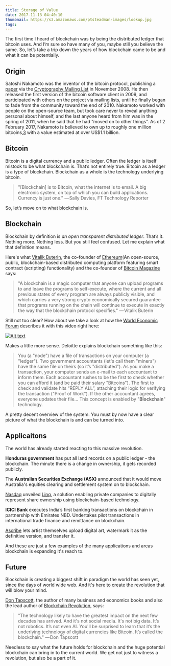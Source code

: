 ```yaml
---
title: Storage of Value
date: 2017-11-13 04:40:10
thumbnail: https://s3.amazonaws.com/ptsteadman-images/lookup.jpg
tags:
---
```


The first time I heard of blockchain was by being the distributed ledger that bitcoin uses. And I’m sure so have many of you, maybe still you believe the same. So, let’s take a trip down the years of how blockchain came to be and what it can be potentially.

## Origin
Satoshi Nakamoto was the inventor of the bitcoin protocol, publishing a [paper][1] via the [Cryptography Mailing List][2] in November 2008.
He then released the first version of the bitcoin software client in 2009, and participated with others on the project via mailing lists, until he finally began to fade from the community toward the end of 2010.
Nakamoto worked with people on the open-source team, but took care never to reveal anything personal about himself, and the last anyone heard from him was in the spring of 2011, when he said that he had “moved on to other things”. As of 2 February 2017, Nakamoto is believed to own up to roughly one million bitcoins,[3] with a value estimated at over US$1.1 billion.

## Bitcoin
Bitcoin is a digital currency and a public ledger. Often the ledger is itself mistook to be what blockchain is. That’s not entirely true. Bitcoin as a ledger is a type of blockchain. Blockchain as a whole is the technology underlying bitcoin.

> "[Blockchain] is to Bitcoin, what the internet is to email. A big electronic system, on top of which you can build applications. Currency is just one."
> — Sally Davies, FT Technology Reporter

So, let’s move on to what blockchain is.
<!-- more -->
## Blockchain
Blockchain by definition is *an open transparent distributed ledger*. That’s it. Nothing more. Nothing less. But you still feel confused. Let me explain what that definition means.

Here's what [Vitalik Buterin][6], the co-founder of [Ethereum][4](An open-source, public, blockchain-based distributed computing platform featuring smart contract (scripting) functionality) and the co-founder of [Bitcoin Magazine][5] says:

> "A blockchain is a magic computer that anyone can upload programs to and leave the programs to self-execute, where the current and all previous states of every program are always publicly visible, and which carries a very strong crypto economically secured guarantee that programs running on the chain will continue to execute in exactly the way that the blockchain protocol specifies."
> — Vitalik Buterin


Still not too clear? How about we take a look at how the [World Economic Forum][3] describes it with this video right here:

[![Alt text](https://img.youtube.com/vi/6WG7D47tGb0/0.jpg)](https://www.youtube.com/watch?v=6WG7D47tGb0)


Makes a little more sense. Deloitte explains blockchain something like this:
> You (a "node") have a file of transactions on your computer (a "ledger"). Two government accountants (let's call them "miners") have the same file on theirs (so it’s "distributed"). As you make a transaction, your computer sends an e-mail to each accountant to inform them.
> Each accountant rushes to be the first to check whether you can afford it (and be paid their salary "Bitcoins"). The first to check and validate hits “REPLY ALL”, attaching their logic for verifying the transaction ("Proof of Work"). If the other accountant agrees, everyone updates their file…
> This concept is enabled by "**Blockchain**" technology.

A pretty decent overview of the system. You must by now have a clear picture of what the blockchain is and can be turned into.


## Applicaitons
The world has already started reacting to this massive revolution.

**Honduras government** has put all land records on a public ledger - the blockchain. The minute there is a change in ownership, it gets recorded publicly.

The **Australian Securities Exchange (ASX)** announced that it would move Australia's equities clearing and settlement system on to blockchain.

[Nasdaq][9] unveiled [Linq][10], a solution enabling private companies to digitally represent share ownership using blockchain-based technology.

**ICICI Bank** executes India’s first banking transactions on blockchain in partnership with Emirates NBD. Undertakes pilot transactions in international trade finance and remittance on blockchain.

[Ascribe][11] lets artist themselves upload digital art, watermark it as the definitive version, and transfer it.

And these are just a few examples of the many applications and areas blockchain is expanding it's reach to.


## Future
Blockchain is creating a biggest shift in paradigm the world has seen yet, since the days of world wide web. And it's here to create the revolution that will blow your mind.

[Don Tapscott][7], the author of many business and economics books and also the lead author of [Blockchain Revolution][8], says:
> "The technology likely to have the greatest impact on the next few decades has arrived. And it's not social media. It's not big data. It’s not robotics. It’s not even AI. You'll be surprised to learn that it’s the underlying technology of digital currencies like Bitcoin. It’s called the blockchain."
> — Don Tapscott


Needless to say what the future holds for blockchain and the huge potential blockchain can bring in to the current world.
We get not just to witness a revolution, but also be a part of it.




[1]: https://bitcoin.org/bitcoin.pdf
[2]: http://www.metzdowd.com/mailman/listinfo/cryptography
[3]: https://www.weforum.org
[4]: https://www.ethereum.org
[5]: https://bitcoinmagazine.com
[6]: https://en.wikipedia.org/wiki/Vitalik_Buterin
[7]: http://dontapscott.com
[8]: http://blockchain-revolution.com
[9]: http://www.nasdaq.com
[10]: http://ir.nasdaq.com/releasedetail.cfm?releaseid=948326
[11]: https://www.ascribe.io
